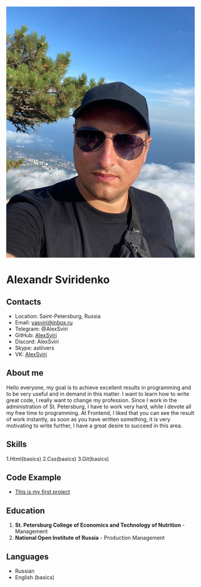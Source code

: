 ![My photo](https://github.com/AlexSviri/rsschool-cv/blob/27968e1425fc6e5d2a148d3e18eabccab76612cb/jpg/photo.jpg)
# Alexandr Sviridenko

## Contacts

* Location: Saint-Petersburg, Russia
* Email: yasviri@inbox.ru
* Telegram: @AlexSviri
* GitHub: [AlexSviri](https://github.com/AlexSviri)
* Discord: AlexSviri
* Skype: astiivers
* VK: [AlexSviri](https://vk.com/alexandr.sviridenko)

## About me

Hello everyone, my goal is to achieve excellent results in programming and to be very useful and in demand in this matter. I want to learn how to write great code, I really want to change my profession. Since I work in the administration of St. Petersburg, I have to work very hard, while I devote all my free time to programming. At Frontend, I liked that you can see the result of work instantly, as soon as you have written something, it is very motivating to write further, I have a great desire to succeed in this area.

## Skills
1.Html(basics)
2.Css(basics)
3.Git(basics)


## Code Example

* [This is my first project](https://github.com/AlexSviri/project1-Html-css)

## Education
1. **St. Petersburg College of Economics and Technology of Nutrition** - Management
2. **National Open Institute of Russia** - Production Management

## Languages
* Russian
* English (basics)
